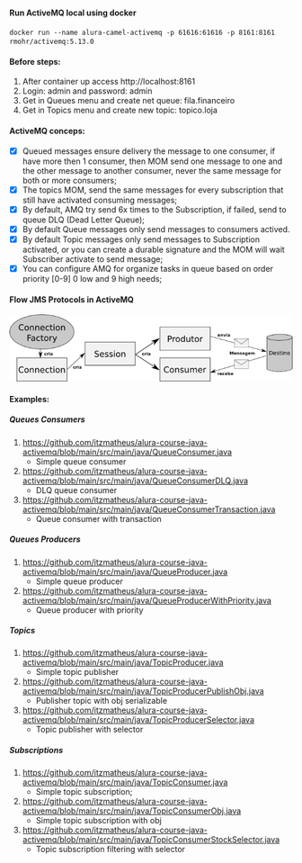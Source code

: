 #### Run ActiveMQ local using docker
```shell
docker run --name alura-camel-activemq -p 61616:61616 -p 8161:8161 rmohr/activemq:5.13.0
```

#### Before steps:

1. After container up access http://localhost:8161
2. Login: admin and password: admin
3. Get in Queues menu and create net queue: fila.financeiro
4. Get in Topics menu and create new topic: topico.loja

#### ActiveMQ conceps:

- [x] Queued messages ensure delivery the message to one consumer, if have more then 1 consumer, then MOM send one message to one and the other message to another consumer, never the same message for both or more consumers;
- [x] The topics MOM, send the same messages for every subscription that still have activated consuming messages;
- [x] By default, AMQ try send 6x times to the Subscription, if failed, send to queue DLQ (Dead Letter Queue);
- [x] By default Queue messages only send messages to consumers actived.
- [x] By default Topic messages only send messages to Subscription activated, or you can create a durable signature and the MOM will wait Subscriber activate to send message;
- [x] You can configure AMQ for organize tasks in queue based on order priority [0-9] 0 low and 9 high needs;

#### Flow JMS Protocols in ActiveMQ

![](imagens/jms-comp.png)

#### Examples:

##### Queues Consumers

1. https://github.com/itzmatheus/alura-course-java-activemq/blob/main/src/main/java/QueueConsumer.java
   - Simple queue consumer
2. https://github.com/itzmatheus/alura-course-java-activemq/blob/main/src/main/java/QueueConsumerDLQ.java
   - DLQ queue consumer
3. https://github.com/itzmatheus/alura-course-java-activemq/blob/main/src/main/java/QueueConsumerTransaction.java
   - Queue consumer with transaction

##### Queues Producers

1. https://github.com/itzmatheus/alura-course-java-activemq/blob/main/src/main/java/QueueProducer.java
   - Simple queue producer
2. https://github.com/itzmatheus/alura-course-java-activemq/blob/main/src/main/java/QueueProducerWithPriority.java
   - Queue producer with priority

##### Topics

1. https://github.com/itzmatheus/alura-course-java-activemq/blob/main/src/main/java/TopicProducer.java
   - Simple topic publisher
2. https://github.com/itzmatheus/alura-course-java-activemq/blob/main/src/main/java/TopicProducerPublishObj.java
   - Publisher topic with obj serializable
3. https://github.com/itzmatheus/alura-course-java-activemq/blob/main/src/main/java/TopicProducerSelector.java
   - Topic publisher with selector

##### Subscriptions

1. https://github.com/itzmatheus/alura-course-java-activemq/blob/main/src/main/java/TopicConsumer.java
   - Simple topic subscription;
2. https://github.com/itzmatheus/alura-course-java-activemq/blob/main/src/main/java/TopicConsumerObj.java
   - Simple topic subscription with obj
3. https://github.com/itzmatheus/alura-course-java-activemq/blob/main/src/main/java/TopicConsumerStockSelector.java
   - Topic subscription filtering with selector
